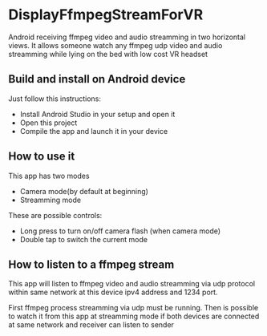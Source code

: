 # DisplayFfmpegStreamForVR

Android receiving ffmpeg video and audio streamming in two horizontal views. It allows someone watch any ffmpeg udp video and audio streamming while lying on the bed with low cost VR headset

## Build and install on Android device

Just follow this instructions:
* Install Android Studio in your setup and open it
* Open this project
* Compile the app and launch it in your device

## How to use it

This app has two modes

* Camera mode(by default at beginning)
* Streamming mode

These are possible controls:

* Long press to turn on/off camera flash (when camera mode)
* Double tap to switch the current mode

## How to listen to a ffmpeg stream

This app will listen to ffmpeg video and audio streamming via udp protocol within same network at this device ipv4 address and 1234 port. 

First ffmpeg process streamming via udp must be running. Then is possible to watch it from this app at streamming mode if both devices are connected at same network and receiver can listen to sender
